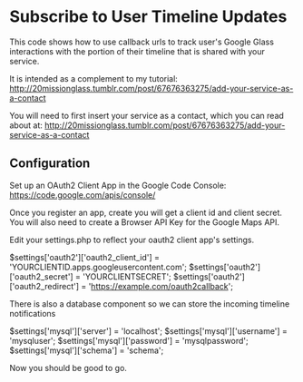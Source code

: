 Subscribe to User Timeline Updates
=============================
This code shows how to use callback urls to track user's Google Glass interactions
with the portion of their timeline that is shared with your service.

It is intended as a complement to my tutorial:
http://20missionglass.tumblr.com/post/67676363275/add-your-service-as-a-contact


You will need to first insert your service as a contact, which you can read about at:
http://20missionglass.tumblr.com/post/67676363275/add-your-service-as-a-contact


Configuration
--------------
Set up an OAuth2 Client App in the Google Code Console:
https://code.google.com/apis/console/

Once you register an app, create  you will get a client id and client secret. 
You will also need to create a Browser API Key for the Google Maps API.  

Edit your settings.php to reflect your oauth2 client app's settings.

$settings['oauth2']['oauth2_client_id'] = 'YOURCLIENTID.apps.googleusercontent.com';
$settings['oauth2']['oauth2_secret'] = 'YOURCLIENTSECRET';
$settings['oauth2']['oauth2_redirect'] = 'https://example.com/oauth2callback';


There is also a database component so we can store the incoming timeline notifications

$settings['mysql']['server'] = 'localhost';
$settings['mysql']['username'] = 'mysqluser';
$settings['mysql']['password'] = 'mysqlpassword';
$settings['mysql']['schema'] = 'schema';


Now you should be good to go.


